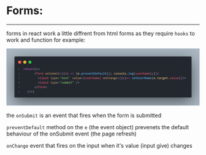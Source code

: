 # Forms:

---

forms in react work a little diffrent from html forms as they require ``hooks`` to work and function for example:


![Example](Imgs/FORMSEXAMPLE01.png)

the ``onSubmit`` is an event that fires when the form is submitted

``preventDefault`` method on the ``e`` (the event object) prevenets the default behaviour of the onSubmit event (the page refresh)

``onChange`` event that fires on the input when it's value (input give) changes